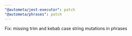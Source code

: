 ```yaml
---
"@autometa/jest-executor": patch
"@autometa/phrases": patch
---
```


Fix: missing trim and kebab case string mutations in phrases
